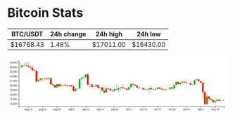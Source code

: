 # Bitcoin Stats

BTC/USDT|24h change|24h high|24h low|
|---|---|---|---|
|$16768.43|1.48%|$17011.00|$16430.00|

<img src="./chart.svg">
